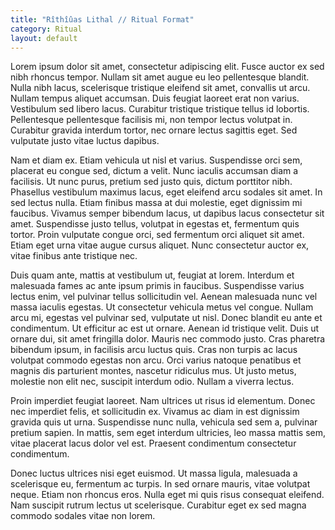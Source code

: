 ```yaml
---
title: "Rîthîûas Lithal // Ritual Format"
category: Ritual
layout: default
---
```


Lorem ipsum dolor sit amet, consectetur adipiscing elit. Fusce auctor ex sed nibh rhoncus tempor. Nullam sit amet augue eu leo pellentesque blandit. Nulla nibh lacus, scelerisque tristique eleifend sit amet, convallis ut arcu. Nullam tempus aliquet accumsan. Duis feugiat laoreet erat non varius. Vestibulum sed libero lacus. Curabitur tristique tristique tellus id lobortis. Pellentesque pellentesque facilisis mi, non tempor lectus volutpat in. Curabitur gravida interdum tortor, nec ornare lectus sagittis eget. Sed vulputate justo vitae luctus dapibus.

Nam et diam ex. Etiam vehicula ut nisl et varius. Suspendisse orci sem, placerat eu congue sed, dictum a velit. Nunc iaculis accumsan diam a facilisis. Ut nunc purus, pretium sed justo quis, dictum porttitor nibh. Phasellus vestibulum maximus lacus, eget eleifend arcu sodales sit amet. In sed lectus nulla. Etiam finibus massa at dui molestie, eget dignissim mi faucibus. Vivamus semper bibendum lacus, ut dapibus lacus consectetur sit amet. Suspendisse justo tellus, volutpat in egestas et, fermentum quis tortor. Proin vulputate congue orci, sed fermentum orci aliquet sit amet. Etiam eget urna vitae augue cursus aliquet. Nunc consectetur auctor ex, vitae finibus ante tristique nec.

Duis quam ante, mattis at vestibulum ut, feugiat at lorem. Interdum et malesuada fames ac ante ipsum primis in faucibus. Suspendisse varius lectus enim, vel pulvinar tellus sollicitudin vel. Aenean malesuada nunc vel massa iaculis egestas. Ut consectetur vehicula metus vel congue. Nullam arcu mi, egestas vel pulvinar sed, vulputate ut nisl. Donec blandit eu ante et condimentum. Ut efficitur ac est ut ornare. Aenean id tristique velit. Duis ut ornare dui, sit amet fringilla dolor. Mauris nec commodo justo. Cras pharetra bibendum ipsum, in facilisis arcu luctus quis. Cras non turpis ac lacus volutpat commodo egestas non arcu. Orci varius natoque penatibus et magnis dis parturient montes, nascetur ridiculus mus. Ut justo metus, molestie non elit nec, suscipit interdum odio. Nullam a viverra lectus.

Proin imperdiet feugiat laoreet. Nam ultrices ut risus id elementum. Donec nec imperdiet felis, et sollicitudin ex. Vivamus ac diam in est dignissim gravida quis ut urna. Suspendisse nunc nulla, vehicula sed sem a, pulvinar pretium sapien. In mattis, sem eget interdum ultricies, leo massa mattis sem, vitae placerat lacus dolor vel est. Praesent condimentum consectetur condimentum.

Donec luctus ultrices nisi eget euismod. Ut massa ligula, malesuada a scelerisque eu, fermentum ac turpis. In sed ornare mauris, vitae volutpat neque. Etiam non rhoncus eros. Nulla eget mi quis risus consequat eleifend. Nam suscipit rutrum lectus ut scelerisque. Curabitur eget ex sed magna commodo sodales vitae non lorem.